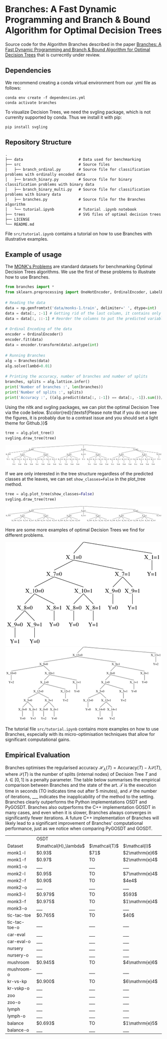 # Branches: A Fast Dynamic Programming and Branch & Bound Algorithm for Optimal Decision Trees

Source code for the Algorithm Branches described in the paper [Branches: A Fast Dynamic Programming and Branch & Bound Algorithm for Optimal Decision Trees](https://arxiv.org/abs/2406.02175) that is currecntly under review.

## Dependencies

We recommend creating a conda virtual environment from our .yml file as follows:
```
conda env create -f dependencies.yml
conda activate branches
```
To visualize Decision Trees, we need the svgling package, which is not currenlty supported by conda. Thus we install it with pip:
```
pip install svgling
```

## Repository Structure
    .
    ├── data                         # Data used for benchmarking
    ├── src                          # Source files
    │   ├── branch_ordinal.py        # Source file for classification problems with ordinally encoded data
    │   ├── branch_binary.py         # Source file for binary classification problems with binary data
    │   ├── branch_binary_multi.py   # Source file for classification problems with binary data
    │   ├── branches.py              # Source file for the Branches algorithm
    │   └── tutorial.ipynb           # Tutorial .ipynb notebook
    ├── trees                        # SVG files of optimal decision trees
    ├── LICENSE
    └── README.md
File ```src/tutorial.ipynb``` contains a tutorial on how to use Branches with illustrative examples.

## Example of usage

The [MONK's Problems](https://archive.ics.uci.edu/dataset/70/monk+s+problems) are standard datasets for benchmarking Optimal Decision Trees algorithms. We use the first of these problems to illustrate how to use Branches.

```python
from branches import *
from sklearn.preprocessing import OneHotEncoder, OrdinalEncoder, LabelEncoder

# Reading the data
data = np.genfromtxt('data/monks-1.train', delimiter=' ', dtype=int)
data = data[:, :-1] # Getting rid of the last column, it contains only ids.
data = data[:, ::-1] # Reorder the columns to put the predicted variable Y at the end.

# Ordinal Encoding of the data
encoder = OrdinalEncoder()
encoder.fit(data)
data = encoder.transform(data).astype(int)

# Running Branches
alg = Branches(data)
alg.solve(lambd=0.01)

# Printing the accuracy, number of branches and number of splits
branches, splits = alg.lattice.infer()
print('Number of branches :', len(branches))
print('Number of splits :', splits)
print('Accuracy :', ((alg.predict(data[:, :-1]) == data[:, -1]).sum())/alg.n_total)
```

Using the nltk and svgling packages, we can plot the optimal Decision Tree via the code below. $\color{red}{\textsf{Please note that if you do not see the figures, it is probably due to a contrast issue and you should set a light theme for Github.}}$

```python
tree = alg.plot_tree()
svgling.draw_tree(tree)
```

<img src="trees/monk1-o.svg">

If we are only interested in the tree structure regardless of the predicted classes at the leaves, we can set ```show_classes=False``` in the plot_tree method.

```python
tree = alg.plot_tree(show_classes=False)
svgling.draw_tree(tree)
```

<img src="trees/monk1-o-no_classes.svg">

Here are some more examples of optimal Decision Trees we find for different problems.

<img src="trees/monk1-l.svg">
<img src="trees/car-eval-f.svg">

The tutorial file ```src/tutorial.ipynb``` contains more examples on how to use Branches, especially with its micro-optimisation techniques that allow for significant computational gains.

## Empirical Evaluation

Branches optimises the regularised accuracy $\mathcal{H}_{\lambda}\left( T\right) = \textrm{Accuracy}\left( T\right) - \lambda \mathcal{S}\left( T\right)$, where $\mathcal{S}\left( T\right)$ is the number of splits (internal nodes) of Decision Tree $T$ and $\lambda \in \left[ 0, 1 \right]$ is a penalty parameter. The table below summarises the empirical comparison between Branches and the state of the art. $\mathcal{T}$ is the execution time in seconds (TO indicates time out after 5 minutes), and $\mathcal{I}$ the number of iterations, ___ indicates the inapplicability of the method to the setting. Branches clearly outperforms the Python implementations OSDT and PyGOSDT. Branches also outperforms the C++ implementation GOSDT in many cases, and even when it is slower, Branches always converges in significantly fewer iterations. A future C++ implementation of Branches will likely lead to a significant improvement of Branches' computational performance, just as we notice when comparing PyGOSDT and GOSDT.

<table>
  <tr>
    <td> </td>
    <td colspan="3">OSDT</td>
    <td colspan="3">PyGOSDT</td>
    <td colspan="3">GOSDT</td>
    <td colspan="3">Branches</td>
  </tr>
  <tr>
    <td>Dataset</td>
    <td>$\mathcal{H}_\lambda$</td>
    <td>$\mathcal{T}$</td>
    <td>$\mathcal{I}$</td>
    <td>$\mathcal{H}_\lambda$</td>
    <td>$\mathcal{T}$</td>
    <td>$\mathcal{I}$</td>
    <td>$\mathcal{H}_\lambda$</td>
    <td>$\mathcal{T}$</td>
    <td>$\mathcal{I}$</td>
    <td>$\mathcal{H}_\lambda$</td>
    <td>$\mathcal{T}$</td>
    <td>$\mathcal{I}$</td>
  </tr>
  <tr>
    <td>monk1-l</td>
    <td>$0.93$</td>
    <td>$71$</td>
    <td>$2\mathrm{e}6$</td>
    <td>$0.93$</td>
    <td>$181$</td>
    <td>$3\mathrm{e}6$</td>
    <td>$0.93$</td>
    <td>$0.71$</td>
    <td>$3\mathrm{e}4$</td>
    <td>$0.93$</td>
    <td>$0.11$</td>
    <td>$617$</td>
  </tr>
  <tr>
    <td>monk1-f</td>
    <td>$0.97$</td>
    <td>TO</td>
    <td>$2\mathrm{e}4$</td>
    <td>$0.97$</td>
    <td>TO</td>
    <td>$2\mathrm{e}3$</td>
    <td>$0.983$</td>
    <td>$4.02$</td>
    <td>$9\mathrm{e}4$</td>
    <td>$0.983$</td>
    <td>$1.31$</td>
    <td>$1\mathrm{e}4$</td>
  </tr>
  <tr>
    <td>monk1-o</td>
    <td>___</td>
    <td>___</td>
    <td>___</td>
    <td>___</td>
    <td>___</td>
    <td>___</td>
    <td>___</td>
    <td>___</td>
    <td>___</td>
    <td>$0.9$</td>
    <td>$0.02$</td>
    <td>$64$</td>
  </tr>
  <tr>
    <td>monk2-l</td>
    <td>$0.95$</td>
    <td>TO</td>
    <td>$7\mathrm{e}4$</td>
    <td>$0.95$</td>
    <td>TO</td>
    <td>$400$</td>
    <td>$0.97$</td>
    <td>$10$</td>
    <td>$1\mathrm{e}5$</td>
    <td>$0.97$</td>
    <td>$2.8$</td>
    <td>$3\mathrm{e}4$</td>
  </tr>
  <tr>
    <td>monk2-f</td>
    <td>$0.90$</td>
    <td>TO</td>
    <td>$4e4$</td>
    <td>$0.90$</td>
    <td>TO</td>
    <td>$3\mathrm{e}4$</td>
    <td>$0.93$</td>
    <td>$11.1$</td>
    <td>$1\mathrm{e}5$</td>
    <td>$0.93$</td>
    <td>$5.9$</td>
    <td>$7\mathrm{e}4$</td>
  </tr>
  <tr>
    <td>monk2-o</td>
    <td>___</td>
    <td>___</td>
    <td>___</td>
    <td>___</td>
    <td>___</td>
    <td>___</td>
    <td>___</td>
    <td>___</td>
    <td>___</td>
    <td>$0.95$</td>
    <td>$0.14$</td>
    <td>$1\mathrm{e}3$</td>
  </tr>
  <tr>
    <td>monk3-l</td>
    <td>$0.979$</td>
    <td>TO</td>
    <td>$593$</td>
    <td>$0.979$</td>
    <td>TO</td>
    <td>$123$</td>
    <td>$0.981$</td>
    <td>$7.38$</td>
    <td>$8\mathrm{e}4$</td>
    <td>$0.981$</td>
    <td>$1.20$</td>
    <td>$9\mathrm{e}3$</td>
  </tr>
  <tr>
    <td>monk3-f</td>
    <td>$0.975$</td>
    <td>TO</td>
    <td>$1\mathrm{e}4$</td>
    <td>$0.973$</td>
    <td>TO</td>
    <td>$9\mathrm{e}3$</td>
    <td>$0.983$</td>
    <td>$2.13$</td>
    <td>$5\mathrm{e}4$</td>
    <td>$0.983$</td>
    <td>$1.14$</td>
    <td>$9\mathrm{e}3$</td>
  </tr>
  <tr>
    <td>monk3-o</td>
    <td>___</td>
    <td>___</td>
    <td>___</td>
    <td>___</td>
    <td>___</td>
    <td>___</td>
    <td>___</td>
    <td>___</td>
    <td>___</td>
    <td>$0.987$</td>
    <td>$0.04$</td>
    <td>$156$</td>
  </tr>
  <tr>
    <td>tic-tac-toe</td>
    <td>$0.765$</td>
    <td>TO</td>
    <td>$40$</td>
    <td>$0.808$</td>
    <td>TO</td>
    <td>$37$</td>
    <td>$0.850$</td>
    <td>$41$</td>
    <td>$1.6\mathrm{e}6$</td>
    <td>$0.850$</td>
    <td>$68$</td>
    <td>$2.6\mathrm{e}5$</td>
  </tr>
  <tr>
    <td>tic-tac-toe-o</td>
    <td>___</td>
    <td>___</td>
    <td>___</td>
    <td>___</td>
    <td>___</td>
    <td>___</td>
    <td>___</td>
    <td>___</td>
    <td>___</td>
    <td>$0.832$</td>
    <td>$0.95$</td>
    <td>$3479$</td>
  </tr>
  <tr>
    <td>car-eval</td>
    <td>___</td>
    <td>___</td>
    <td>___</td>
    <td>___</td>
    <td>___</td>
    <td>___</td>
    <td>$0.799$</td>
    <td>$18$</td>
    <td>$9\mathrm{e}5$</td>
    <td>$0.799$</td>
    <td>$62$</td>
    <td>$3\mathrm{e}5$</td>
  </tr>
  <tr>
    <td>car-eval-o</td>
    <td>___</td>
    <td>___</td>
    <td>___</td>
    <td>___</td>
    <td>___</td>
    <td>___</td>
    <td>___</td>
    <td>___</td>
    <td>___</td>
    <td>$0.812$</td>
    <td>$0.11$</td>
    <td>$632$</td>
  </tr>
  <tr>
    <td>nursery</td>
    <td>___</td>
    <td>___</td>
    <td>___</td>
    <td>___</td>
    <td>___</td>
    <td>___</td>
    <td>$0.755$</td>
    <td>TO</td>
    <td>$9\mathrm{e}5$</td>
    <td>$0.820$</td>
    <td>TO</td>
    <td>$3\mathrm{e}5$</td>
  </tr>
  <tr>
    <td>nursery-o</td>
    <td>___</td>
    <td>___</td>
    <td>___</td>
    <td>___</td>
    <td>___</td>
    <td>___</td>
    <td>___</td>
    <td>___</td>
    <td>___</td>
    <td>$0.822$</td>
    <td>$0.34$</td>
    <td>$244$</td>
  </tr>
  <tr>
    <td>mushroom</td>
    <td>$0.945$</td>
    <td>TO</td>
    <td>$4\mathrm{e}6$</td>
    <td>$0.945$</td>
    <td>TO</td>
    <td>$2\mathrm{e}6$</td>
    <td>$0.925$</td>
    <td>TO</td>
    <td>$1e6$</td>
    <td>$0.938$</td>
    <td>TO</td>
    <td>$2\mathrm{e}4$</td>
  </tr>
  <tr>
    <td>mushroom-o</td>
    <td>___</td>
    <td>___</td>
    <td>___</td>
    <td>___</td>
    <td>___</td>
    <td>___</td>
    <td>___</td>
    <td>___</td>
    <td>___</td>
    <td>$0.975$</td>
    <td>$0.17$</td>
    <td>$6$</td>
  </tr>
  <tr>
    <td>kr-vs-kp</td>
    <td>$0.900$</td>
    <td>TO</td>
    <td>$6\mathrm{e}4$</td>
    <td>$0.900$</td>
    <td>TO</td>
    <td>$2\mathrm{e}4$</td>
    <td>$0.815$</td>
    <td>TO</td>
    <td>$4\mathrm{e}5$</td>
    <td>$0.900$</td>
    <td>TO</td>
    <td>$8\mathrm{e}4$</td>
  </tr>
  <tr>
    <td>kr-vskp-o</td>
    <td>___</td>
    <td>___</td>
    <td>___</td>
    <td>___</td>
    <td>___</td>
    <td>___</td>
    <td>___</td>
    <td>___</td>
    <td>___</td>
    <td>$0.900$</td>
    <td>TO</td>
    <td>$8\mathrm{e}4$</td>
  </tr>
  <tr>
    <td>zoo</td>
    <td>___</td>
    <td>___</td>
    <td>___</td>
    <td>___</td>
    <td>___</td>
    <td>___</td>
    <td>$0.992$</td>
    <td>$34$</td>
    <td>$3e5$</td>
    <td>$0.992$</td>
    <td>$15$</td>
    <td>$3\mathrm{e}4$</td>
  </tr>
  <tr>
    <td>zoo-o</td>
    <td>___</td>
    <td>___</td>
    <td>___</td>
    <td>___</td>
    <td>___</td>
    <td>___</td>
    <td>___</td>
    <td>___</td>
    <td>___</td>
    <td>$0.993$</td>
    <td>$0.94$</td>
    <td>$1456$</td>
  </tr>
  <tr>
    <td>lymph</td>
    <td>___</td>
    <td>___</td>
    <td>___</td>
    <td>___</td>
    <td>___</td>
    <td>___</td>
    <td>$0.784$</td>
    <td>TO</td>
    <td>$1\mathrm{e}6$</td>
    <td>$0.808$</td>
    <td>TO</td>
    <td>$1\mathrm{e}5$</td>
  </tr>
  <tr>
    <td>lymph-o</td>
    <td>___</td>
    <td>___</td>
    <td>___</td>
    <td>___</td>
    <td>___</td>
    <td>___</td>
    <td>___</td>
    <td>___</td>
    <td>___</td>
    <td>$0.852$</td>
    <td>$18$</td>
    <td>$2\mathrm{e}4$</td>
  </tr>
  <tr>
    <td>balance</td>
    <td>$0.693$</td>
    <td>TO</td>
    <td>$1\mathrm{e}5$</td>
    <td>$0.693$</td>
    <td>TO</td>
    <td>$3\mathrm{e}4$</td>
    <td>$0.693$</td>
    <td>$21$</td>
    <td>$1\mathrm{e}6$</td>
    <td>$0.693$</td>
    <td>$62$</td>
    <td>$3\mathrm{e}5$</td>
  </tr>
  <tr>
    <td>balance-o</td>
    <td>___</td>
    <td>___</td>
    <td>___</td>
    <td>___</td>
    <td>___</td>
    <td>___</td>
    <td>___</td>
    <td>___</td>
    <td>___</td>
    <td>$0.661$</td>
    <td>$0.02$</td>
    <td>$130$</td>
  </tr>
</table>




